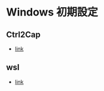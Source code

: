 # Windows 初期設定
## Ctrl2Cap
- [link](https://learn.microsoft.com/en-us/sysinternals/downloads/ctrl2cap)

## wsl
- [link](https://learn.microsoft.com/ja-jp/windows/wsl/tutorials/gui-apps)